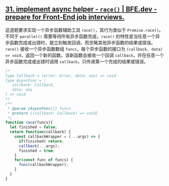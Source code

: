 ## [31. implement async helper - `race()` | BFE.dev - prepare for Front-End job interviews.](https://bigfrontend.dev/problem/implement-async-helper-race)

这道题要求实现一个异步函数辅助工具 `race()`，其行为类似于 `Promise.race()`。不同于 `parallel()` 需要等待所有异步函数完成，`race()` 的特性是当任意一个异步函数完成或出错时，就立刻触发回调，而忽略其他异步函数的结果或错误。`race()` 接收一个异步函数数组 `funcs`，每个异步函数的接口为 `(callback, data) => void`，返回一个新的函数。该新函数会接收一个回调 `callback`，并在任意一个异步函数完成或出错时调用 `callback`，只传递第一个完成的结果或错误。

<audio src="C:\Users\10691\Downloads\这道题要求实现一个异步函数辅助.mp3"></audio>

```js
/*
type Callback = (error: Error, data: any) => void
type AsyncFunc = (
   callback: Callback,
   data: any
) => void
*/
/**
 * @param {AsyncFunc[]} funcs
 * @return {(callback: Callback) => void}
 */
function race(funcs){
  let finished = false;
  return function(callback) {
    const callbackWrapper = (...args) => {
      if(finished) return;
      callback(...args);
      finished = true;
    }
    for(const func of funcs) {
      func(callbackWrapper);
    }
  } 
}
```

<audio src="C:\Users\10691\Downloads\解题方案通过闭包和标志变量确保.mp3"></audio>